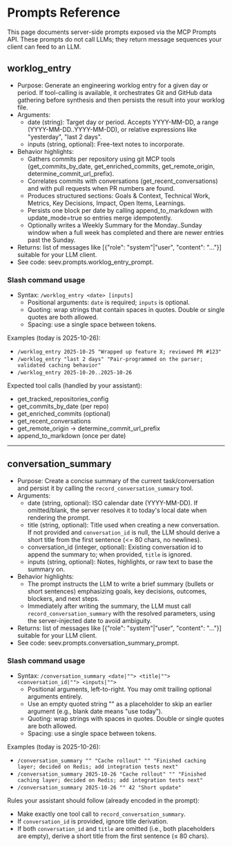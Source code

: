 # Prompts Reference

This page documents server-side prompts exposed via the MCP Prompts API. These prompts do not call LLMs; they return message sequences your client can feed to an LLM.

## worklog_entry

- Purpose: Generate an engineering worklog entry for a given day or period. If tool-calling is available, it orchestrates Git and GitHub data gathering before synthesis and then persists the result into your worklog file.
- Arguments:
  - date (string): Target day or period. Accepts YYYY-MM-DD, a range (YYYY-MM-DD..YYYY-MM-DD), or relative expressions like "yesterday", "last 2 days".
  - inputs (string, optional): Free-text notes to incorporate.
- Behavior highlights:
  - Gathers commits per repository using git MCP tools (get_commits_by_date, get_enriched_commits, get_remote_origin, determine_commit_url_prefix).
  - Correlates commits with conversations (get_recent_conversations) and with pull requests when PR numbers are found.
  - Produces structured sections: Goals & Context, Technical Work, Metrics, Key Decisions, Impact, Open Items, Learnings.
  - Persists one block per date by calling append_to_markdown with update_mode=true so entries merge idempotently.
  - Optionally writes a Weekly Summary for the Monday..Sunday window when a full week has completed and there are newer entries past the Sunday.
- Returns: list of messages like [{"role": "system"|"user", "content": "..."}] suitable for your LLM client.
- See code: seev.prompts.worklog_entry_prompt.

### Slash command usage

- Syntax: `/worklog_entry <date> [inputs]`
  - Positional arguments: `date` is required; `inputs` is optional.
  - Quoting: wrap strings that contain spaces in quotes. Double or single quotes are both allowed.
  - Spacing: use a single space between tokens.

Examples (today is 2025-10-26):
- `/worklog_entry 2025-10-25 "Wrapped up feature X; reviewed PR #123"`
- `/worklog_entry "last 2 days" "Pair-programmed on the parser; validated caching behavior"`
- `/worklog_entry 2025-10-20..2025-10-26`

Expected tool calls (handled by your assistant):
- get_tracked_repositories_config
- get_commits_by_date (per repo)
- get_enriched_commits (optional)
- get_recent_conversations
- get_remote_origin → determine_commit_url_prefix
- append_to_markdown (once per date)

---

## conversation_summary

- Purpose: Create a concise summary of the current task/conversation and persist it by calling the `record_conversation_summary` tool.
- Arguments:
  - date (string, optional): ISO calendar date (YYYY-MM-DD). If omitted/blank, the server resolves it to today's local date when rendering the prompt.
  - title (string, optional): Title used when creating a new conversation. If not provided and `conversation_id` is null, the LLM should derive a short title from the first sentence (<= 80 chars, no newlines).
  - conversation_id (integer, optional): Existing conversation id to append the summary to; when provided, `title` is ignored.
  - inputs (string, optional): Notes, highlights, or raw text to base the summary on.
- Behavior highlights:
  - The prompt instructs the LLM to write a brief summary (bullets or short sentences) emphasizing goals, key decisions, outcomes, blockers, and next steps.
  - Immediately after writing the summary, the LLM must call `record_conversation_summary` with the resolved parameters, using the server-injected date to avoid ambiguity.
- Returns: list of messages like [{"role": "system"|"user", "content": "..."}] suitable for your LLM client.
- See code: seev.prompts.conversation_summary_prompt.

### Slash command usage

- Syntax: `/conversation_summary <date|""> <title|""> <conversation_id|""> <inputs|"">`
  - Positional arguments, left-to-right. You may omit trailing optional arguments entirely.
  - Use an empty quoted string "" as a placeholder to skip an earlier argument (e.g., blank date means "use today").
  - Quoting: wrap strings with spaces in quotes. Double or single quotes are both allowed.
  - Spacing: use a single space between tokens.

Examples (today is 2025-10-26):
- `/conversation_summary "" "Cache rollout" "" "Finished caching layer; decided on Redis; add integration tests next"`
- `/conversation_summary 2025-10-26 "Cache rollout" "" "Finished caching layer; decided on Redis; add integration tests next"`
- `/conversation_summary 2025-10-26 "" 42 "Short update"`

Rules your assistant should follow (already encoded in the prompt):
- Make exactly one tool call to `record_conversation_summary`.
- If `conversation_id` is provided, ignore title derivation.
- If both `conversation_id` and `title` are omitted (i.e., both placeholders are empty), derive a short title from the first sentence (≤ 80 chars).
